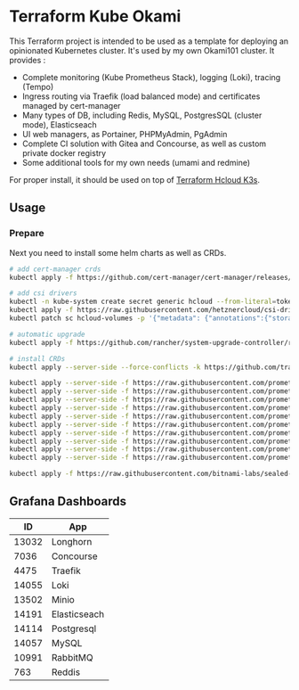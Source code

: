 # Terraform Kube Okami

This Terraform project is intended to be used as a template for deploying an opinionated Kubernetes cluster. It's used by my own Okami101 cluster. It provides :

* Complete monitoring (Kube Prometheus Stack), logging (Loki), tracing (Tempo)
* Ingress routing via Traefik (load balanced mode) and certificates managed by cert-manager
* Many types of DB, including Redis, MySQL, PostgresSQL (cluster mode), Elasticseach
* UI web managers, as Portainer, PHPMyAdmin, PgAdmin
* Complete CI solution with Gitea and Concourse, as well as custom private docker registry
* Some additional tools for my own needs (umami and redmine)

For proper install, it should be used on top of [Terraform Hcloud K3s](https://github.com/adr1enbe4udou1n/terraform-hcloud-k3s).

## Usage

### Prepare

Next you need to install some helm charts as well as CRDs.

```sh
# add cert-manager crds
kubectl apply -f https://github.com/cert-manager/cert-manager/releases/download/v1.12.2/cert-manager.crds.yaml

# add csi drivers
kubectl -n kube-system create secret generic hcloud --from-literal=token=xxx
kubectl apply -f https://raw.githubusercontent.com/hetznercloud/csi-driver/v2.3.2/deploy/kubernetes/hcloud-csi.yml
kubectl patch sc hcloud-volumes -p '{"metadata": {"annotations":{"storageclass.kubernetes.io/is-default-class":"false"}}}'

# automatic upgrade
kubectl apply -f https://github.com/rancher/system-upgrade-controller/releases/download/v0.11.0/system-upgrade-controller.yaml

# install CRDs
kubectl apply --server-side --force-conflicts -k https://github.com/traefik/traefik-helm-chart/traefik/crds/

kubectl apply --server-side -f https://raw.githubusercontent.com/prometheus-operator/prometheus-operator/v0.66.0/example/prometheus-operator-crd/monitoring.coreos.com_alertmanagerconfigs.yaml
kubectl apply --server-side -f https://raw.githubusercontent.com/prometheus-operator/prometheus-operator/v0.66.0/example/prometheus-operator-crd/monitoring.coreos.com_alertmanagers.yaml
kubectl apply --server-side -f https://raw.githubusercontent.com/prometheus-operator/prometheus-operator/v0.66.0/example/prometheus-operator-crd/monitoring.coreos.com_podmonitors.yaml
kubectl apply --server-side -f https://raw.githubusercontent.com/prometheus-operator/prometheus-operator/v0.66.0/example/prometheus-operator-crd/monitoring.coreos.com_probes.yaml
kubectl apply --server-side -f https://raw.githubusercontent.com/prometheus-operator/prometheus-operator/v0.66.0/example/prometheus-operator-crd/monitoring.coreos.com_prometheusagents.yaml
kubectl apply --server-side -f https://raw.githubusercontent.com/prometheus-operator/prometheus-operator/v0.66.0/example/prometheus-operator-crd/monitoring.coreos.com_prometheuses.yaml
kubectl apply --server-side -f https://raw.githubusercontent.com/prometheus-operator/prometheus-operator/v0.66.0/example/prometheus-operator-crd/monitoring.coreos.com_prometheusrules.yaml
kubectl apply --server-side -f https://raw.githubusercontent.com/prometheus-operator/prometheus-operator/v0.66.0/example/prometheus-operator-crd/monitoring.coreos.com_scrapeconfigs.yaml
kubectl apply --server-side -f https://raw.githubusercontent.com/prometheus-operator/prometheus-operator/v0.66.0/example/prometheus-operator-crd/monitoring.coreos.com_servicemonitors.yaml
kubectl apply --server-side -f https://raw.githubusercontent.com/prometheus-operator/prometheus-operator/v0.66.0/example/prometheus-operator-crd/monitoring.coreos.com_thanosrulers.yaml

kubectl apply -f https://raw.githubusercontent.com/bitnami-labs/sealed-secrets/main/helm/sealed-secrets/crds/bitnami.com_sealedsecrets.yaml
```

## Grafana Dashboards

| ID    | App          |
| ----- | ------------ |
| 13032 | Longhorn     |
| 7036  | Concourse    |
| 4475  | Traefik      |
| 14055 | Loki         |
| 13502 | Minio        |
| 14191 | Elasticseach |
| 14114 | Postgresql   |
| 14057 | MySQL        |
| 10991 | RabbitMQ     |
| 763   | Reddis       |
